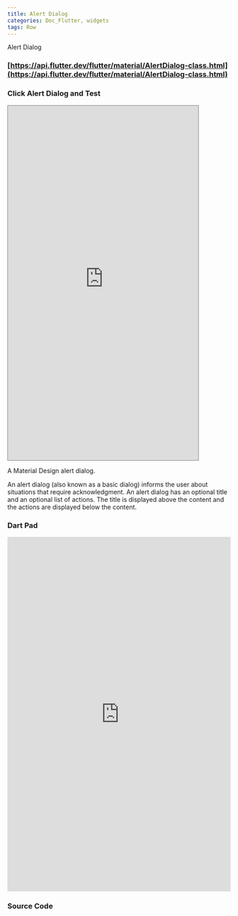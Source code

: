 ```yaml
---
title: Alert Dialog
categories: Doc_Flutter, widgets
tags: Row
---
```

Alert Dialog

### [https://api.flutter.dev/flutter/material/AlertDialog-class.html](https://api.flutter.dev/flutter/material/AlertDialog-class.html)

### Click Alert Dialog and Test

<iframe src="https://kissthecoke.github.io/doc_flutter_samples//" style="width:430px;height:800px;border:1px solid gray"></iframe>

A Material Design alert dialog.

An alert dialog (also known as a basic dialog) informs the user about situations that require acknowledgment. An alert dialog has an optional title and an optional list of actions. The title is displayed above the content and the actions are displayed below the content.

### Dart Pad

<iframe src="https://dartpad.dev/?id=1f113618f8e161669f3a00635df778b8" style="width:100%;height:800px;border:none"></iframe>

### Source Code


<script src="https://gist.github.com/kissthecoke/1f113618f8e161669f3a00635df778b8.js"></script>
